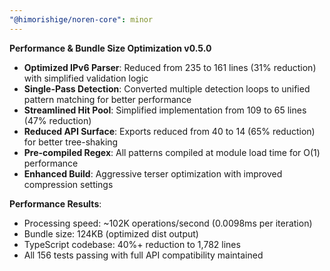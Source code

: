 ```yaml
---
"@himorishige/noren-core": minor
---
```


**Performance & Bundle Size Optimization v0.5.0**

- **Optimized IPv6 Parser**: Reduced from 235 to 161 lines (31% reduction) with simplified validation logic
- **Single-Pass Detection**: Converted multiple detection loops to unified pattern matching for better performance  
- **Streamlined Hit Pool**: Simplified implementation from 109 to 65 lines (47% reduction)
- **Reduced API Surface**: Exports reduced from 40 to 14 (65% reduction) for better tree-shaking
- **Pre-compiled Regex**: All patterns compiled at module load time for O(1) performance
- **Enhanced Build**: Aggressive terser optimization with improved compression settings

**Performance Results**: 
- Processing speed: ~102K operations/second (0.0098ms per iteration)
- Bundle size: 124KB (optimized dist output)
- TypeScript codebase: 40%+ reduction to 1,782 lines
- All 156 tests passing with full API compatibility maintained

